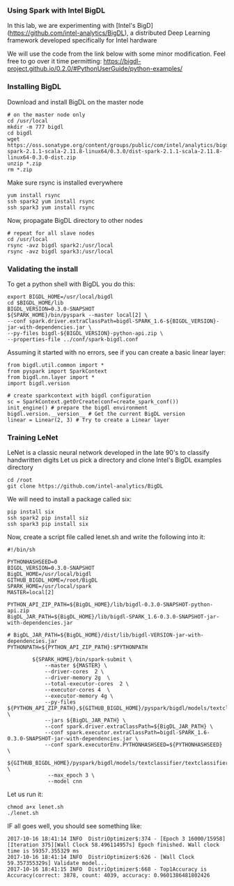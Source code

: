 ### Using Spark with Intel BigDL
In this lab, we are experimenting with [Intel's BigD]
(https://github.com/intel-analytics/BigDL), a distributed Deep Learning framework developed specifically for Intel hardware

We will use the code from the link below with some minor modification.  Feel free to go over it time permitting:
https://bigdl-project.github.io/0.2.0/#PythonUserGuide/python-examples/

### Installing BigDL
Download and install BigDL on the master node
```
# on the master node only
cd /usr/local
mkdir -m 777 bigdl
cd bigdl
wget https://oss.sonatype.org/content/groups/public/com/intel/analytics/bigdl/dist-spark-2.1.1-scala-2.11.8-linux64/0.3.0/dist-spark-2.1.1-scala-2.11.8-linux64-0.3.0-dist.zip
unzip *.zip
rm *.zip
```
Make sure rsync is installed everywhere
```
yum install rsync
ssh spark2 yum install rsync
ssh spark3 yum install rsync
```
Now, propagate BigDL directory to other nodes
```
# repeat for all slave nodes
cd /usr/local
rsync -avz bigdl spark2:/usr/local
rsync -avz bigdl spark3:/usr/local
```
### Validating the install
To get a python shell with BigDL you do this:
```
export BIGDL_HOME=/usr/local/bigdl
cd $BIGDL_HOME/lib
BIGDL_VERSION=0.3.0-SNAPSHOT
${SPARK_HOME}/bin/pyspark --master local[2] \
--conf spark.driver.extraClassPath=bigdl-SPARK_1.6-${BIGDL_VERSION}-jar-with-dependencies.jar \
--py-files bigdl-${BIGDL_VERSION}-python-api.zip \
--properties-file ../conf/spark-bigdl.conf
```
Assuming it started with no errors, see if you can create a basic linear layer:
```
from bigdl.util.common import *
from pyspark import SparkContext
from bigdl.nn.layer import *
import bigdl.version

# create sparkcontext with bigdl configuration
sc = SparkContext.getOrCreate(conf=create_spark_conf()) 
init_engine() # prepare the bigdl environment 
bigdl.version.__version__ # Get the current BigDL version
linear = Linear(2, 3) # Try to create a Linear layer
```
### Training LeNet
LeNet is a classic neural network developed in the late 90's to classify handwritten digits
Let us pick a directory and clone Intel's BigDL examples directory
```
cd /root
git clone https://github.com/intel-analytics/BigDL
```

We will need to install a package called six:
```
pip install six
ssh spark2 pip install siz
ssh spark3 pip install six
```

Now, create a script file called lenet.sh and write the following into it:
```
#!/bin/sh

PYTHONHASHSEED=0
BIGDL_VERSION=0.3.0-SNAPSHOT
BigDL_HOME=/usr/local/bigdl
GITHUB_BIGDL_HOME=/root/BigDL
SPARK_HOME=/usr/local/spark
MASTER=local[2]

PYTHON_API_ZIP_PATH=${BigDL_HOME}/lib/bigdl-0.3.0-SNAPSHOT-python-api.zip
BigDL_JAR_PATH=${BigDL_HOME}/lib/bigdl-SPARK_1.6-0.3.0-SNAPSHOT-jar-with-dependencies.jar

# BigDL_JAR_PATH=${BigDL_HOME}/dist/lib/bigdl-VERSION-jar-with-dependencies.jar
PYTHONPATH=${PYTHON_API_ZIP_PATH}:$PYTHONPATH

        ${SPARK_HOME}/bin/spark-submit \
            --master ${MASTER} \
            --driver-cores  2 \
            --driver-memory 2g  \
            --total-executor-cores  2 \
            --executor-cores 4  \
            --executor-memory 4g \
            --py-files ${PYTHON_API_ZIP_PATH},${GITHUB_BIGDL_HOME}/pyspark/bigdl/models/textclassifier/textclassifier.py  \
            --jars ${BigDL_JAR_PATH} \
            --conf spark.driver.extraClassPath=${BigDL_JAR_PATH} \
            --conf spark.executor.extraClassPath=bigdl-SPARK_1.6-0.3.0-SNAPSHOT-jar-with-dependencies.jar \
            --conf spark.executorEnv.PYTHONHASHSEED=${PYTHONHASHSEED} \
            ${GITHUB_BIGDL_HOME}/pyspark/bigdl/models/textclassifier/textclassifier.py \
             --max_epoch 3 \
             --model cnn
```
Let us run it:
```
chmod a+x lenet.sh
./lenet.sh
```
IF all goes well, you should see something like:
```
2017-10-16 18:41:14 INFO  DistriOptimizer$:374 - [Epoch 3 16000/15958][Iteration 375][Wall Clock 58.496114957s] Epoch finished. Wall clock time is 59357.355329 ms
2017-10-16 18:41:14 INFO  DistriOptimizer$:626 - [Wall Clock 59.357355329s] Validate model...
2017-10-16 18:41:15 INFO  DistriOptimizer$:668 - Top1Accuracy is Accuracy(correct: 3878, count: 4039, accuracy: 0.9601386481802426
```
